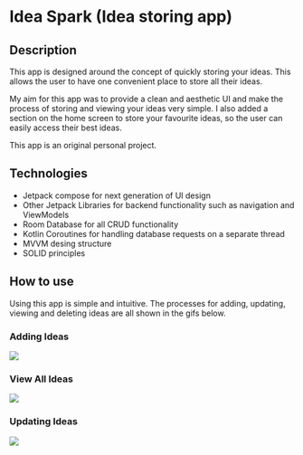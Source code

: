 # Idea Spark (Idea storing app)


## Description 

This app is designed around the concept of quickly storing your ideas. This allows the user to have one convenient place to store all their ideas.

My aim for this app was to provide a clean and aesthetic UI and make the process of storing and viewing your ideas very simple. I also added a section on the home screen to store your favourite ideas, so the user can easily access their best ideas.

This app is an original personal project.

## Technologies 

- Jetpack compose for next generation of UI design
- Other Jetpack Libraries for backend functionality such as navigation and ViewModels 
- Room Database for all CRUD functionality
- Kotlin Coroutines for handling database requests on a separate thread
- MVVM desing structure 
- SOLID principles 

## How to use 

Using this app is simple and intuitive. The processes for adding, updating, viewing and deleting ideas are all shown in the gifs below.


### Adding Ideas

![](AppGifs/Creating_A_NewIdea.gif) 

### View All Ideas

![](AppGifs/Viewing_All_Ideas.gif )

### Updating Ideas 

![](AppGifs/EditingAnIdea.gif)

